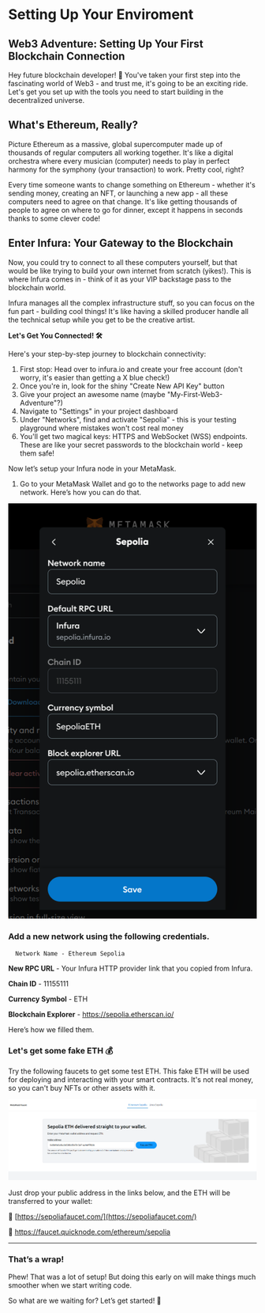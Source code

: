 # Setting Up Your Enviroment

## Web3 Adventure: Setting Up Your First Blockchain Connection

Hey future blockchain developer! 🚀 You've taken your first step into the fascinating world of Web3 - and trust me, it's going to be an exciting ride. Let's get you set up with the tools you need to start building in the decentralized universe.

## What's Ethereum, Really?

Picture Ethereum as a massive, global supercomputer made up of thousands of regular computers all working together. It's like a digital orchestra where every musician (computer) needs to play in perfect harmony for the symphony (your transaction) to work. Pretty cool, right?

Every time someone wants to change something on Ethereum - whether it's sending money, creating an NFT, or launching a new app - all these computers need to agree on that change. It's like getting thousands of people to agree on where to go for dinner, except it happens in seconds thanks to some clever code!

## Enter Infura: Your Gateway to the Blockchain

Now, you could try to connect to all these computers yourself, but that would be like trying to build your own internet from scratch (yikes!). This is where Infura comes in - think of it as your VIP backstage pass to the blockchain world.

Infura manages all the complex infrastructure stuff, so you can focus on the fun part - building cool things! It's like having a skilled producer handle all the technical setup while you get to be the creative artist.

**Let's Get You Connected! 🛠️**

Here's your step-by-step journey to blockchain connectivity:

1. First stop: Head over to infura.io and create your free account (don't worry, it's easier than getting a X blue check!)
2. Once you're in, look for the shiny "Create New API Key" button
3. Give your project an awesome name (maybe "My-First-Web3-Adventure"?)
4. Navigate to "Settings" in your project dashboard
5. Under "Networks", find and activate "Sepolia" - this is your testing playground where mistakes won't cost real money
6. You'll get two magical keys: HTTPS and WebSocket (WSS) endpoints. These are like your secret passwords to the blockchain world - keep them safe!

Now let’s setup your Infura node in your MetaMask.

1. Go to your MetaMask Wallet and go to the networks page to add new network. Here’s how you can do that.

![image.png](https://github.com/0xmetaschool/Learning-Projects/blob/main/assests_for_all/Build%20your%20own%20web3%20X%20dApp%20with%20Solidity/1.%20Getting%20Started/2.%20Setting%20Up%20Your%20Enviroment/image.webp?raw=true)

### Add a new network using the following credentials.

      Network Name - Ethereum Sepolia

**New RPC URL** - Your Infura HTTP provider link that you copied from Infura.

**Chain ID** - 11155111

**Currency Symbol** - ETH

**Blockchain Explorer** - https://sepolia.etherscan.io/

Here’s how we filled them.

### Let's get some fake ETH 💰

Try the following faucets to get some test ETH. This fake ETH will be used for deploying and interacting with your smart contracts. It's not real money, so you can't buy NFTs or other assets with it.

![image.png](https://github.com/0xmetaschool/Learning-Projects/blob/main/assests_for_all/Build%20your%20own%20web3%20X%20dApp%20with%20Solidity/1.%20Getting%20Started/2.%20Setting%20Up%20Your%20Enviroment/image%201.webp?raw=true)

Just drop your public address in the links below, and the ETH will be transferred to your wallet:

🔹 [https://sepoliafaucet.com/](https://sepoliafaucet.com/)

🔹 https://faucet.quicknode.com/ethereum/sepolia

---

### That’s a wrap!

Phew! That was a lot of setup! But doing this early on will make things much smoother when we start writing code.

So what are we waiting for? Let’s get started! 🚀